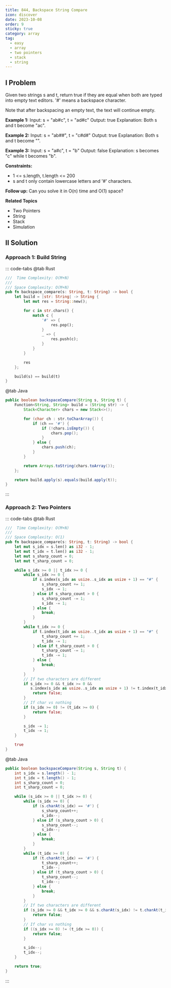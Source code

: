 ```yaml
---
title: 844, Backspace String Compare
icon: discover
date: 2023-10-08
order: 9
sticky: true
category: array
tag: 
  - easy
  - array
  - two pointers
  - stack
  - string
---
```


## I Problem
Given two strings s and t, return true if they are equal when both are typed into empty text editors. '#' means a backspace character.

Note that after backspacing an empty text, the text will continue empty.

**Example 1:**
Input: s = "ab#c", t = "ad#c"
Output: true
Explanation: Both s and t become "ac".

**Example 2:**
Input: s = "ab##", t = "c#d#"
Output: true
Explanation: Both s and t become "".

**Example 3:**
Input: s = "a#c", t = "b"
Output: false
Explanation: s becomes "c" while t becomes "b".

**Constraints:**

- 1 <= s.length, t.length <= 200
- s and t only contain lowercase letters and '#' characters.

**Follow up:**
Can you solve it in O(n) time and O(1) space?

**Related Topics**

- Two Pointers
- String
- Stack
- Simulation


## II Solution
### Approach 1: Build String
::: code-tabs
@tab Rust
```rust
///  Time Complexity: O(M+N)
///
/// Space Complexity: O(M+N)
pub fn backspace_compare(s: String, t: String) -> bool {
    let build = |str: String| -> String {
        let mut res = String::new();

        for c in str.chars() {
            match c {
                '#' => {
                    res.pop();
                }
                _ => {
                    res.push(c);
                }
            }
        }

        res
    };

    build(s) == build(t)
}
```

@tab Java
```java
public boolean backspaceCompare(String s, String t) {
    Function<String, String> build = (String str) -> {
        Stack<Character> chars = new Stack<>();

        for (char ch : str.toCharArray()) {
            if (ch == '#') {
                if (!chars.isEmpty()) {
                    chars.pop();
                }
            } else {
                chars.push(ch);
            }
        }

        return Arrays.toString(chars.toArray());
    };

    return build.apply(s).equals(build.apply(t));
}
```
:::

### Approach 2: Two Pointers
::: code-tabs
@tab Rust
```rust
///  Time Complexity: O(M+N)
///
/// Space Complexity: O(1)
pub fn backspace_compare(s: String, t: String) -> bool {
    let mut s_idx = s.len() as i32 - 1;
    let mut t_idx = t.len() as i32 - 1;
    let mut s_sharp_count = 0;
    let mut t_sharp_count = 0;

    while s_idx >= 0 || t_idx >= 0 {
        while s_idx >= 0 {
            if s.index(s_idx as usize..s_idx as usize + 1) == "#" {
                s_sharp_count += 1;
                s_idx -= 1;
            } else if s_sharp_count > 0 {
                s_sharp_count -= 1;
                s_idx -= 1;
            } else {
                break;
            }
        }
        while t_idx >= 0 {
            if t.index(t_idx as usize..t_idx as usize + 1) == "#" {
                t_sharp_count += 1;
                t_idx -= 1;
            } else if t_sharp_count > 0 {
                t_sharp_count -= 1;
                t_idx -= 1;
            } else {
                break;
            }
        }
        // If two characters are different
        if s_idx >= 0 && t_idx >= 0 && 
           s.index(s_idx as usize..s_idx as usize + 1) != t.index(t_idx as usize..t_idx as usize + 1) {
            return false;
        }
        // If char vs nothing
        if (s_idx >= 0) != (t_idx >= 0) {
            return false;
        }

        s_idx -= 1;
        t_idx -= 1;
    }

    true
}
```

@tab Java
```java
public boolean backspaceCompare(String s, String t) {
    int s_idx = s.length() - 1;
    int t_idx = t.length() - 1;
    int s_sharp_count = 0;
    int t_sharp_count = 0;

    while (s_idx >= 0 || t_idx >= 0) {
        while (s_idx >= 0) {
            if (s.charAt(s_idx) == '#') {
                s_sharp_count++;
                s_idx--;
            } else if (s_sharp_count > 0) {
                s_sharp_count--;
                s_idx--;
            } else {
                break;
            }
        }
        while (t_idx >= 0) {
            if (t.charAt(t_idx) == '#') {
                t_sharp_count++;
                t_idx--;
            } else if (t_sharp_count > 0) {
                t_sharp_count--;
                t_idx--;
            } else {
                break;
            }
        }
        // If two characters are different
        if (s_idx >= 0 && t_idx >= 0 && s.charAt(s_idx) != t.charAt(t_idx)) {
            return false;
        }
        // If char vs nothing
        if ((s_idx >= 0) != (t_idx >= 0)) {
            return false;
        }

        s_idx--;
        t_idx--;
    }

    return true;
}
```
:::